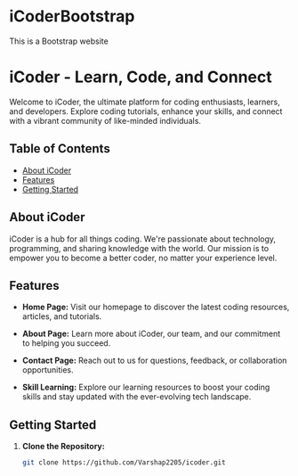 # iCoderBootstrap
This is a Bootstrap website 
# iCoder - Learn, Code, and Connect

Welcome to iCoder, the ultimate platform for coding enthusiasts, learners, and developers. Explore coding tutorials, enhance your skills, and connect with a vibrant community of like-minded individuals.

## Table of Contents

- [About iCoder](#about-icoder)
- [Features](#features)
- [Getting Started](#getting-started)
  

## About iCoder

iCoder is a hub for all things coding. We're passionate about technology, programming, and sharing knowledge with the world. Our mission is to empower you to become a better coder, no matter your experience level.

## Features

- **Home Page:** Visit our homepage to discover the latest coding resources, articles, and tutorials.

- **About Page:** Learn more about iCoder, our team, and our commitment to helping you succeed.

- **Contact Page:** Reach out to us for questions, feedback, or collaboration opportunities.

- **Skill Learning:** Explore our learning resources to boost your coding skills and stay updated with the ever-evolving tech landscape.

## Getting Started

1. **Clone the Repository:**
   ```bash
   git clone https://github.com/Varshap2205/icoder.git









